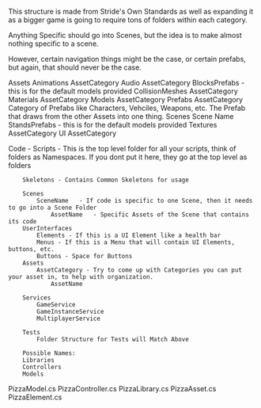 




This structure is made from Stride's Own Standards
as well as expanding it as a bigger game is going to require tons of folders within each category.

Anything Specific should go into Scenes, but the idea is to make almost nothing specific to a scene.

However, certain navigation things might be the case, or certain prefabs, but again, that should never be the case.


Assets
    Animations
        AssetCategory
    Audio
        AssetCategory
    BlocksPrefabs - this is for the default models provided
    CollisionMeshes
        AssetCategory
    Materials
        AssetCategory
    Models
        AssetCategory
    Prefabs
        AssetCategory
        Category of Prefabs like Characters, Vehciles, Weapons, etc.
            The Prefab that draws from the other Assets into one thing.
    Scenes
        Scene Name
    StandsPrefabs - this is for the default models provided
    Textures
        AssetCategory
    UI
        AssetCategory

Code - 
    Scripts - This is the top level folder for all your scripts, think of folders as Namespaces. 
        If you dont put it here, they go at the top level as folders

        Skeletons - Contains Common Skeletons for usage
        
        Scenes
            SceneName   - If code is specific to one Scene, then it needs to go into a Scene Folder
                AssetName   - Specific Assets of the Scene that contains its code
        UserInterfaces
            Elements - If this is a UI Element like a health bar
            Menus - If this is a Menu that will contain UI Elements, buttons, etc.
            Buttons - Space for Buttons
        Assets
            AssetCategory - Try to come up with Categories you can put your asset in, to help with organization.
                AssetName

        Services
            GameService
            GameInstanceService
            MultiplayerService

        Tests
            Folder Structure for Tests will Match Above

        Possible Names:
        Libraries
        Controllers
        Models


PizzaModel.cs
PizzaController.cs
PizzaLibrary.cs
PizzaAsset.cs
PizzaElement.cs
























